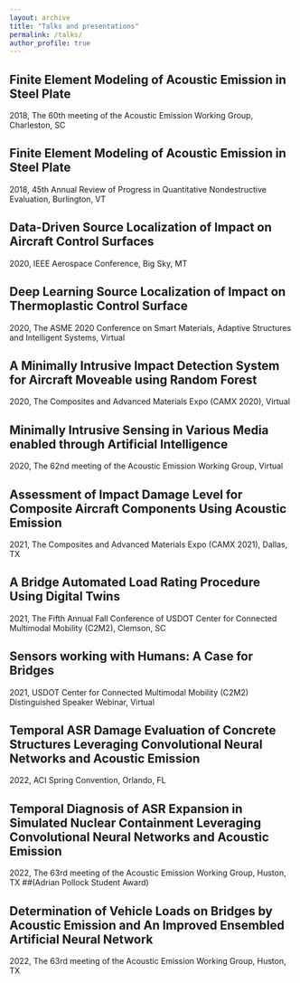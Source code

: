 ```yaml
---
layout: archive
title: "Talks and presentations"
permalink: /talks/
author_profile: true
---
```

## Finite Element Modeling of Acoustic Emission in Steel Plate
2018, The 60th meeting of the Acoustic Emission Working Group, Charleston, SC

## Finite Element Modeling of Acoustic Emission in Steel Plate
2018, 45th Annual Review of Progress in Quantitative Nondestructive Evaluation, Burlington, VT

## Data-Driven Source Localization of Impact on Aircraft Control Surfaces
2020, IEEE Aerospace Conference, Big Sky, MT

## Deep Learning Source Localization of Impact on Thermoplastic Control Surface
2020, The ASME 2020 Conference on Smart Materials, Adaptive Structures and Intelligent Systems, Virtual

## A Minimally Intrusive Impact Detection System for Aircraft Moveable using Random Forest
2020, The Composites and Advanced Materials Expo (CAMX 2020), Virtual

##	Minimally Intrusive Sensing in Various Media enabled through Artificial Intelligence
2020, The 62nd meeting of the Acoustic Emission Working Group, Virtual

##	Assessment of Impact Damage Level for Composite Aircraft Components Using Acoustic Emission
2021, The Composites and Advanced Materials Expo (CAMX 2021), Dallas, TX

##	A Bridge Automated Load Rating Procedure Using Digital Twins
2021, The Fifth Annual Fall Conference of USDOT Center for Connected Multimodal Mobility (C2M2), Clemson, SC

##	Sensors working with Humans: A Case for Bridges
2021, USDOT Center for Connected Multimodal Mobility (C2M2) Distinguished Speaker Webinar, Virtual

##	Temporal ASR Damage Evaluation of Concrete Structures Leveraging Convolutional Neural Networks and Acoustic Emission
2022, ACI Spring Convention, Orlando, FL

##	Temporal Diagnosis of ASR Expansion in Simulated Nuclear Containment Leveraging Convolutional Neural Networks and Acoustic Emission
2022, The 63rd meeting of the Acoustic Emission Working Group, Huston, TX ##(Adrian Pollock Student Award)

##	Determination of Vehicle Loads on Bridges by Acoustic Emission and An Improved Ensembled Artificial Neural Network
2022, The 63rd meeting of the Acoustic Emission Working Group, Huston, TX

